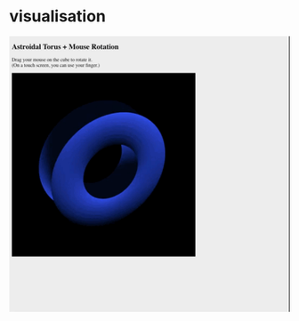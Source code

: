 # visualisation
![alt text](https://raw.githubusercontent.com/dRysak/visualisation/PA2/screen-capture.gif)
